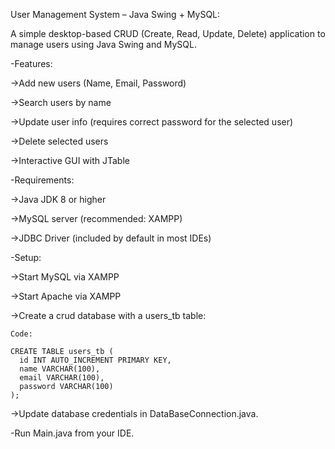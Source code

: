 User Management System – Java Swing + MySQL:

A simple desktop-based CRUD (Create, Read, Update, Delete) application to manage users using Java Swing and MySQL.

-Features:

  ->Add new users (Name, Email, Password)

  ->Search users by name

  ->Update user info (requires correct password for the selected user)

  ->Delete selected users

  ->Interactive GUI with JTable

-Requirements:

  ->Java JDK 8 or higher

  ->MySQL server (recommended: XAMPP)

  ->JDBC Driver (included by default in most IDEs)

-Setup:

  ->Start MySQL via XAMPP
  
  ->Start Apache via XAMPP
  
  ->Create a crud database with a users_tb table:
    
    Code:
    
    CREATE TABLE users_tb (
      id INT AUTO_INCREMENT PRIMARY KEY,
      name VARCHAR(100),
      email VARCHAR(100),
      password VARCHAR(100)
    );
  
  ->Update database credentials in DataBaseConnection.java.

-Run Main.java from your IDE.
